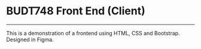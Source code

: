 # BUDT748 Front End (Client)
---
This is a demonstration of a frontend using HTML, CSS and Bootstrap. Designed in Figma.
